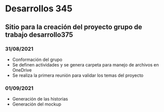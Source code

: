 # Desarrollos 345
## Sitio para la creación del proyecto grupo de trabajo desarrollo375
### 31/08/2021
* Conformación del grupo
* Se definen actividades y se genera carpeta para manejo de archivos en OneDrive
* Se realiza la primera reunión para validar los temas del proyecto
### 01/09/2021
* Generación de las historias
* Generación del mockup
